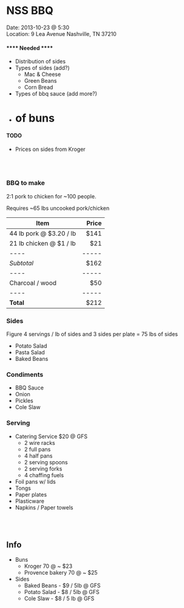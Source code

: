 NSS BBQ
=======
Date: 2013-10-23 @ 5:30  
Location: 9 Lea Avenue Nashville, TN 37210

#### **** Needed ****
- Distribution of sides
- Types of sides (add?)
    - Mac & Cheese
    - Green Beans
    - Corn Bread
- Types of bbq sauce (add more?)
- # of buns

#### TODO
- Prices on sides from Kroger

<br />
<br />

### BBQ to make
2:1 pork to chicken for ~100 people.

Requires ~65 lbs uncooked pork/chicken
 

| Item                    | Price |  
| ----------------------- | ----: |  
| 44 lb pork @ $3.20 / lb | $141  |  
| 21 lb chicken @ $1 / lb | $21   |  
| ----                    | ----- |  
| *Subtotal*              | $162  |
| ----                    | ----- |
| Charcoal / wood         | $50   |
| ----                    | ----- |
| **Total**               | $212  |
  

### Sides
Figure 4 servings / lb of sides and 3 sides per plate = 75 lbs of sides
- Potato Salad
- Pasta Salad
- Baked Beans

### Condiments
- BBQ Sauce
- Onion
- Pickles
- Cole Slaw

### Serving
- Catering Service $20 @ GFS
    - 2 wire racks
    - 2 full pans
    - 4 half pans
    - 2 serving spoons
    - 2 serving forks
    - 4 chaffing fuels
- Foil pans w/ lids
- Tongs
- Paper plates
- Plasticware
- Napkins / Paper towels

<br />
<br />

## Info
- Buns
    - Kroger 70 @ ~ $23
    - Provence bakery 70 @ ~ $25
- Sides
    - Baked Beans - $9 / 5lb @ GFS
    - Potato Salad - $8 / 5lb @ GFS
    - Cole Slaw - $8 / 5 lb @ GFS
